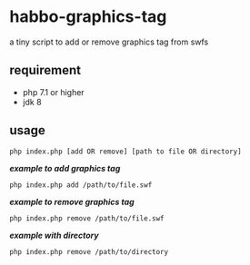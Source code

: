 # habbo-graphics-tag

a tiny script to add or remove graphics tag from swfs

## requirement

- php 7.1 or higher 
- jdk 8

## usage

```shell
php index.php [add OR remove] [path to file OR directory]
```

***example to add graphics tag***
```shell
php index.php add /path/to/file.swf
```

***example to remove graphics tag***
```shell
php index.php remove /path/to/file.swf
```

***example with directory***
```shell
php index.php remove /path/to/directory
```
